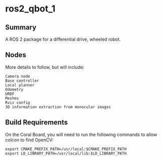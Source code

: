 # ros2_qbot_1

## Summary
A ROS 2 package for a differential drive, wheeled robot.

## Nodes
More details to follow, but will include:
```
Camera node
Base controller
Local planner
Odometry
URDF
Meshes
Rviz config
3D information extraction from monocular images
```

## Build Requirements

On the Coral Board, you will need to run the following commands to allow colcon to find OpenCV:
```
export CMAKE_PREFIX_PATH=/usr/local:$CMAKE_PREFIX_PATH
export LD_LIBRARY_PATH=/usr/local/lib:$LD_LIBRARY_PATH
```

